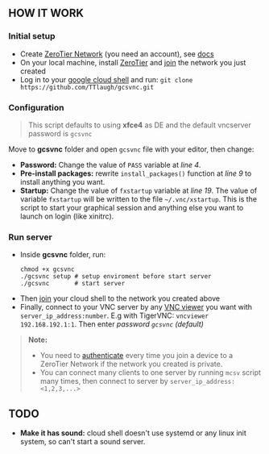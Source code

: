 ## HOW IT WORK

### Initial setup
- Create [ZeroTier Network](https://my.zerotier.com/network/) (you need an account), see [docs](https://docs.zerotier.com/start/)
- On your local machine, install [ZeroTier](https://docs.zerotier.com/releases) and [join](https://docs.zerotier.com/cli) the network you just created
- Log in to your [google cloud shell](https://shell.cloud.google.com/?cloudshell=true&show=terminal) and run: `git clone https://github.com/TTlaugh/gcsvnc.git`

### Configuration
> This script defaults to using **xfce4** as DE and the default vncserver password is `gcsvnc`

Move to **gcsvnc** folder and open `gcsvnc` file with your editor, then change:
- **Password:** Change the value of `PASS` variable at *line 4*.
- **Pre-install packages:** rewrite `install_packages()` function at *line 9* to install anything you want.
- **Startup:** Change the value of `fxstartup` variable at *line 19*. The value of variable `fxstartup` will be written to the file `~/.vnc/xstartup`. This is the script to start your graphical session and anything else you want to launch on login (like xinitrc).
### Run server
- Inside **gcsvnc** folder, run:
    ```
    chmod +x gcsvnc
    ./gcsvnc setup # setup enviroment before start server
    ./gcsvnc       # start server
    ```
- Then [join](https://docs.zerotier.com/cli) your cloud shell to the network you created above
- Finally, connect to your VNC server by any [VNC viewer](https://wiki.archlinux.org/title/TigerVNC#Connecting_to_vncserver) you want with `server_ip_address:number`. E.g with TigerVNC: `vncviewer 192.168.192.1:1`. Then enter *password `gcsvnc` (default)*
> **Note:**
> - You need to [authenticate](https://docs.zerotier.com/start#authorize-your-device) every time you join a device to a ZeroTier Network if the network you created is private.
> - You can connect many clients to one server by running `mcsv` script many times, then connect to server by `server_ip_address:<1,2,3,...>`

## TODO
- **Make it has sound:** cloud shell doesn't use systemd or any linux init system, so can't start a sound server.
